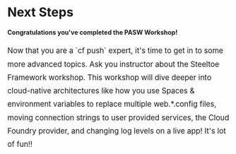 # Next Steps

#### Congratulations you've completed the PASW Workshop!

<p style="line-height:180%;font-size:larger">Now that you are a `cf push` expert, it's time to get in to some more advanced topics. Ask you instructor about the Steeltoe Framework workshop. This workshop will dive deeper into cloud-native architectures like how you use Spaces & environment variables to replace multiple web.*.config files, moving connection strings to user provided services, the Cloud Foundry provider, and changing log levels on a live app! It's lot of fun!!</p>